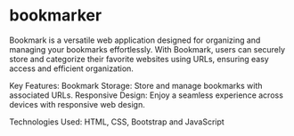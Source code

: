 # bookmarker
Bookmark is a versatile web application designed for organizing and managing your bookmarks effortlessly. With Bookmark, users can securely store and categorize their favorite websites using URLs, ensuring easy access and efficient organization.

Key Features:
Bookmark Storage: Store and manage bookmarks with associated URLs.
Responsive Design: Enjoy a seamless experience across devices with responsive web design.

Technologies Used:
HTML, CSS, Bootstrap and JavaScript
